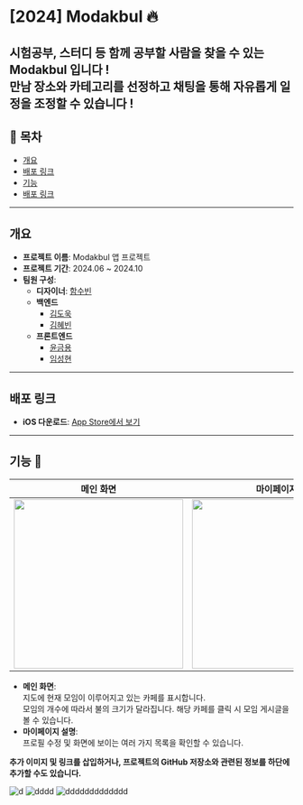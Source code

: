 # [2024] Modakbul 🔥

시험공부, 스터디 등 함께 공부할 사람을 찾을 수 있는 Modakbul 입니다 !  
만남 장소와 카테고리를 선정하고 채팅을 통해 자유롭게 일정을 조정할 수 있습니다 ! 
---

## 📖 목차
- [개요](#개요)
- [배포 링크](#배포-링크)
- [기능](#기능)
- [배포 링크](#배포-링크)

---

## 개요

- **프로젝트 이름**: Modakbul 앱 프로젝트 
- **프로젝트 기간**: 2024.06 ~ 2024.10
- **팀원 구성**:
  - **디자이너**: [함수빈](https://github.com/xvsevsw)
  - **백엔드**
    - [김도욱](https://github.com/kdw0737)
    - [김혜빈](https://github.com/sunkong25)
  - **프론트엔드**
    - [윤금용](https://github.com/Remaked-Swain)
    - [임성현](https://github.com/shlim0)

---

## 배포 링크

- **iOS 다운로드**: [App Store에서 보기](https://apps.apple.com/kr/app/%EB%AA%A8%EB%8B%A5%EB%B6%88-%EC%98%A4%ED%94%84%EB%9D%BC%EC%9D%B8-%EB%AA%A8%EC%9E%84-%EC%B9%B4%ED%8E%98-%EB%A7%A4%EC%B9%AD/id6670268034)

---

## 기능 **🔧**

|                     메인 화면                      |                     마이페이지                      |
|:-------------------------------------------------:|:------------------------------------------------------:|
| <img src="https://github.com/user-attachments/assets/316f313e-c011-4e0b-a4ad-81611e0f89e0" width="300"> | <img src="https://github.com/user-attachments/assets/ab8221c7-14d7-4739-bfa5-ce9dfd814218" width="300"> |

- **메인 화면**:  
  지도에 현재 모임이 이루어지고 있는 카페를 표시합니다.  
  모임의 개수에 따라서 불의 크기가 달라집니다. 해당 카페를 클릭 시 모임 게시글을 볼 수 있습니다.
- **마이페이지 설명**:  
  프로필 수정 및 화면에 보이는 여러 가지 목록을 확인할 수 있습니다.



**추가 이미지 및 링크를 삽입하거나, 프로젝트의 GitHub 저장소와 관련된 정보를 하단에 추가할 수도 있습니다.**

![d](https://github.com/user-attachments/assets/bda65774-1aff-4295-97c4-ebd7d7127f63)
![dddd](https://github.com/user-attachments/assets/3a5b0933-7f4c-4952-845a-a48019bf76de)
![ddddddddddddd](https://github.com/user-attachments/assets/9eb49874-c7bf-45ed-8d1c-17b9e9053fac)
